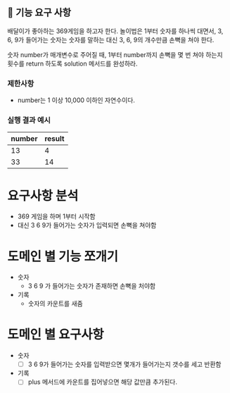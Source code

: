 ## 🚀 기능 요구 사항

배달이가 좋아하는 369게임을 하고자 한다. 놀이법은 1부터 숫자를 하나씩 대면서, 3, 6, 9가 들어가는 숫자는 숫자를 말하는 대신 3, 6, 9의 개수만큼 손뼉을 쳐야 한다.

숫자 number가 매개변수로 주어질 때, 1부터 number까지 손뼉을 몇 번 쳐야 하는지 횟수를 return 하도록 solution 메서드를 완성하라.

### 제한사항

- number는 1 이상 10,000 이하인 자연수이다.

### 실행 결과 예시

| number | result |
| --- | --- |
| 13 | 4 |
| 33 | 14 |


# 요구사항 분석

- 369 게임을 하며 1부터 시작함
- 대신 3 6 9가 들어가는 숫자가 입력되면 손뼉을 쳐야함

# 도메인 별 기능 쪼개기

- 숫자
    - 3 6 9 가 들어가는 숫자가 존재하면 손뼉을 처야함
- 기록
    - 숫자의 카운트를 새줌

# 도메인 별 요구사항

- 숫자
    - [ ]  3 6 9가 들어가는 숫자를 입력받으면 몇개가 들어가는지 갯수를 세고 반환함
- 기록
    - [ ]  plus 메서드에 카운트를 집어넣으면 해당 값만큼 추가된다.